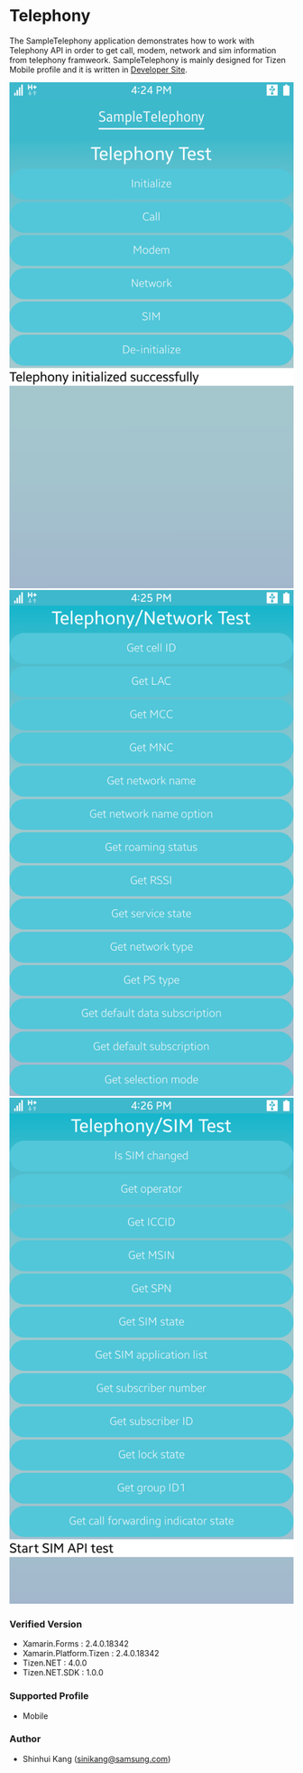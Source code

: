 # Telephony
The SampleTelephony application demonstrates how to work with Telephony API in order to get call, modem, network and sim information from telephony framweork.
SampleTelephony is mainly designed for Tizen Mobile profile and it is written in [Developer Site](https://developer.tizen.org/development/guides/.net-application/connectivity-and-wireless/telephony-information).

![MainPage](./Screenshots/Tizen/SampleTelephony_1st_depth.png)
![2ndDepthPage](./Screenshots/Tizen/SampleTelephony_network.png)
![2ndDepthPage](./Screenshots/Tizen/SampleTelephony_SIM.png)


### Verified Version
* Xamarin.Forms : 2.4.0.18342
* Xamarin.Platform.Tizen : 2.4.0.18342
* Tizen.NET : 4.0.0
* Tizen.NET.SDK : 1.0.0


### Supported Profile
* Mobile

### Author
* Shinhui Kang (sinikang@samsung.com)
